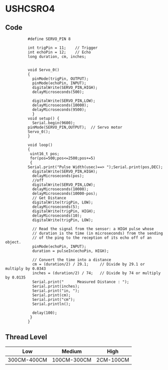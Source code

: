 # USHCSRO4

## Code

            
              #define SERVO_PIN 8

              int trigPin = 11;    // Trigger
              int echoPin = 12;    // Echo
              long duration, cm, inches;


              void Servo_0()
              {
                pinMode(trigPin, OUTPUT);
                pinMode(echoPin, INPUT);
                digitalWrite(SERVO_PIN,HIGH);
                delayMicroseconds(500);

                digitalWrite(SERVO_PIN,LOW);
                delayMicroseconds(10000);
                delayMicroseconds(9500);
                }
              void setup() {
                Serial.begin(9600);
              pinMode(SERVO_PIN,OUTPUT);  // Servo motor
              Servo_0();
              }

              void loop()
              {
               uint16_t pos;
               for(pos=500;pos<=2500;pos+=5)
               {
              Serial.print("Pulse Width(usec)==> ");Serial.print(pos,DEC);
                digitalWrite(SERVO_PIN,HIGH);
                delayMicroseconds(pos);
                //off
                digitalWrite(SERVO_PIN,LOW);
                delayMicroseconds(10000);
                delayMicroseconds(10000-pos);
                // Get Distance
                digitalWrite(trigPin, LOW);
                delayMicroseconds(5);
                digitalWrite(trigPin, HIGH);
                delayMicroseconds(10);
                digitalWrite(trigPin, LOW);

                // Read the signal from the sensor: a HIGH pulse whose
                // duration is the time (in microseconds) from the sending
                // of the ping to the reception of its echo off of an object.
                pinMode(echoPin, INPUT);
                duration = pulseIn(echoPin, HIGH);

                // Convert the time into a distance
                cm = (duration/2) / 29.1;     // Divide by 29.1 or multiply by 0.0343
                inches = (duration/2) / 74;   // Divide by 74 or multiply by 0.0135
                Serial.print("      Measured Distance : ");
                Serial.print(inches);
                Serial.print("in, ");
                Serial.print(cm);
                Serial.print("cm");
                Serial.println();

                delay(100);
               }
              }


## Thread Level

|Low|Medium|High|
|-----|-------|------|
|300CM-400CM|100CM-300CM|2CM-100CM|
